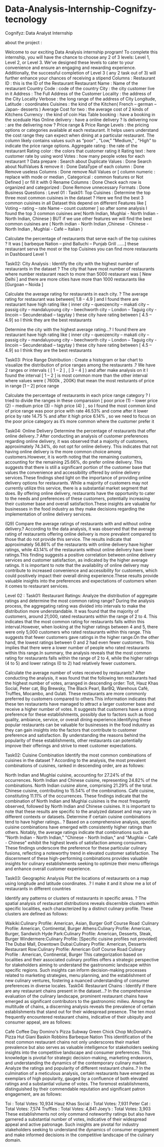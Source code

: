 # Data-Analysis-Internship-Cognifzy-tecnology
Cognifyz: Data Analyst Internship

about the project :

Welcome to our exciting Data Analysis internship program! To complete this internship, you will have the chance to choose any 2 of 3 levels: Level 1, Level 2, or Level 3. We've designed these levels to cater to your convenience and ensure an engaging and rewarding experience. Additionally, the successful completion of Level 3 ( any 2 task out of 3) will further enhance your chances of receiving a stipend
Columns :
Restaurant ID : this is the ID of the Restaurant
Restaurant Name : Name of the restaurant
Country Code : code of the country
City : the city customer live in it
Address : The Full Address of the Customer
Locality : the address of the City
Locality Verbose : the long range of the address of City
Longitude, Latitude : coordinates
Cuisines : the kind of the Kitchen( French – german – Japan- desserts )
Average Cost for two : the average cost of 2 kinds of Kitchens
Currency : the kind of coin
Has Table booking : have a booking in the sceduale
Has Online delivery : have a online delivery ?
Is delivering now : are the delivering now ?
Price range & Price Range Levels : the pricing options or categories available at each restaurant. It helps users understand the cost range they can expect when dining at a particular restaurant. The column likely contains values such as “poor” , "Low," "Medium," , "High" to indicate the price range options.
Aggregate rating : the rate of the restaurant
Rating color : the colors that customer rating it
Rating text : here customer rate by using word
Votes : how many people votes for each restaurant ?
Data prepare :
Search about Duplicate Values : Done
Search about NullValues & remove it : Done
DataType of each column : Done
Remove useless Columns : Done
remove Null Values or [ column numeric : replace with mode or median , Categorical : common features or Not Defined ] or fill it with 0
Rename Columns : Done
Check each row is organized and categorized : Done
Remove unnecessary Formats : Done
Business Questions :
Level 01 :
Task01: Top Cuisines :
Determine the top three most common cuisines in the dataset ?
Here we find the best 3 common cuisines in all Dataset this depend on different Features like [ Voting – rating – rate Name – count customer ] so after some analysis I found the top 3 common cuisines are( North Indian, Mughlai - North Indian - North Indian, Chinese ) BUT if we use other features we will find the best common cuisines are ( North indian - North Indian ,Chinese - Chinese - North Indian , Mughlai - Café – Italian )

Calculate the percentage of restaurants that serve each of the top cuisines ?
It was [ barbeque Nation – pind Balluchi – Punjab Grill ……] these restaurant serva the most or the top Cuisines you can find more restaurants in Dashboard Level 1

Task02: City Analysis :
Identify the city with the highest number of restaurants in the dataset ?
The city that have most number of restaurants where number restaurant reach to more than 5000 restaurant was [ New Delhi ] and there are more cities have more than 1000 restaurants like [Gurgoan – Noida ]

Calculate the average rating for restaurants in each city. ?
The average rating for restaurant was between[ 1.8 – 4.9 ] and I found there are restaurant have high rating like ( inner city – queozencity – makati city – passig city – mandaluyoung city – beechworth city – London – Taguig city - lincoin – Secunderabad – tagytay ) these city have rating between [ 4.5 – 4.9] so I think they are the best restaurants

Determine the city with the highest average rating…?
I found there are restaurant have high rating like ( inner city – queozencity – makati city – passig city – mandaluyoung city – beechworth city – London – Taguig city - lincoin – Secunderabad – tagytay ) these city have rating between [ 4.5 – 4.9] so I think they are the best restaurants

Task03: Price Range Distribution :
Create a histogram or bar chart to visualize the distribution of price ranges among the restaurants .?
We have 2 ranges or intervals ( [ 1 – 2 ] , [ 3 – 4 ] ) and after make analysis on it I found the interval [ 1 – 2 ] is most common more than the other interval where values were ( 7600k , 200K) that mean the most resturants of price in range [1 – 2] price range

Calculate the percentage of restaurants in each price range category ?
I tried to divide the ranges in these comparssion [ poor price (1) – lower price (2) – medium price (3) – high price (4) ] , so I found the most common kind of price range was poor price with rate 46.53% and come after it lower price by rate 14.75 % and after it high price 6.14% , so we need to focus on the poor price category as it’s more common where the customer prefer it

Task04: Online Delivery
Determine the percentage of restaurants that offer online delivery..?
After conducting an analysis of customer preferences regarding online delivery, it was observed that a majority of customers, approximately 74.34%, do not opt for online delivery. This indicates that not having online delivery is the more common choice among customers.However, it is worth noting that the remaining customers, accounting for the remaining 25.66%, do prefer online delivery. This suggests that there is still a significant portion of the customer base that values the convenience and accessibility offered by online delivery services.These findings shed light on the importance of providing online delivery options for restaurants. While a majority of customers may not currently utilize this service, there is a substantial market segment that does. By offering online delivery, restaurants have the opportunity to cater to the needs and preferences of these customers, potentially increasing their customer base and overall satisfaction.These insights are valuable for businesses in the food industry as they make decisions regarding the implementation of online delivery services.

(Q9) Compare the average ratings of restaurants with and without online delivery.?
According to the data analysis, it was observed that the average rating of restaurants offering online delivery is more prevalent compared to those that do not provide this service. The results indicate that approximately 56.86% of the restaurants with online delivery have higher ratings, while 43.14% of the restaurants without online delivery have lower ratings.This finding suggests a positive correlation between online delivery services and customer satisfaction, as indicated by the higher average ratings. It is important to note that the availability of online delivery may contribute to increased convenience and accessibility for customers, which could positively impact their overall dining experience.These results provide valuable insights into the preferences and expectations of customers when it comes to restaurant services.

Level 02 :
Task01: Restaurant Ratings:
Analyze the distribution of aggregate ratings and determine the most common rating range?
During the analysis process, the aggregating rating was divided into intervals to make the distribution more understandable. It was found that the majority of customers, around 21,000, rated restaurants within the range of 2 to 4. This indicates that the most common rating for restaurants falls within this interval.However, when looking at the higher ratings between 4 and 5, there were only 5,000 customers who rated restaurants within this range. This suggests that fewer customers gave ratings in the higher range.On the other hand, the lowest ratings between 0 and 2 had even fewer customers. This implies that there were a lower number of people who rated restaurants within this range.In summary, the analysis reveals that the most common rating for restaurants falls within the range of 2 to 4, while the higher ratings (4 to 5) and lower ratings (0 to 2) had relatively fewer customers.

Calculate the average number of votes received by restaurants?
After conducting the analysis, it was found that the following ten restaurants had the highest number of votes, arranged in descending order: Toit, Hauz Khas Social, Peter cat, Big Brewsky, The Black Pearl, BarBQ, Warehous Café, Truffles, Mocambo, and Gulati. These restaurants are more commonly preferred by customers compared to others.This information indicates that these ten restaurants have managed to attract a larger customer base and receive a higher number of votes. It suggests that customers have a strong preference for these establishments, possibly due to factors such as food quality, ambiance, service, or overall dining experience.Identifying these popular restaurants can be valuable for businesses in the food industry as they can gain insights into the factors that contribute to customer preference and satisfaction. By understanding the reasons behind the popularity of these establishments, other restaurants can potentially improve their offerings and strive to meet customer expectations.

Task02: Cuisine Combination
Identify the most common combinations of cuisines in the dataset ?
According to the analysis, the most prevalent combinations of cuisines, ranked in descending order, are as follows:

North Indian and Mughlai cuisine, accounting for 27.24% of the occurrences.
North Indian and Chinese cuisine, representing 24.82% of the combinations.
North Indian cuisine alone, comprising 21.29% of the total.
Chinese cuisine, contributing to 15.54% of the combinations.
Café cuisine, constituting 11.11% of the occurrences.
These findings indicate that the combination of North Indian and Mughlai cuisines is the most frequently observed, followed by North Indian and Chinese cuisines. It is important to note that these results are specific to the analyzed dataset and may vary in different contexts or datasets.
Determine if certain cuisine combinations tend to have higher ratings.. ?
Based on a comprehensive analysis, specific cuisine combinations have emerged with consistently higher ratings than others. Notably, the average ratings indicate that combinations such as "North Indian - North Indian," "Chinese - North Indian," and "Mughlai - Café - Chinese" exhibit the highest levels of satisfaction among consumers. These findings underscore the preference for these particular culinary fusions, reflecting a noteworthy trend in elevated customer satisfaction. The discernment of these high-performing combinations provides valuable insights for culinary establishments seeking to optimize their menu offerings and enhance overall customer experience.

Task03: Geographic Analysis
Plot the locations of restaurants on a map using longitude and latitude coordinates. .?
I make it and it show me a lot of restaurants in different countries

Identify any patterns or clusters of restaurants in specific areas. ?
The spatial analysis of restaurant distributions reveals discernible clusters within specific localities, each characterized by a distinct culinary profile. These clusters are defined as follows:

Waikiki:Culinary Profile: American, Asian, Burger
Golf Course Road :Culinary Profile: American, Continental, Burger
Athens:Culinary Profile: American, Burger, Sandwich
Hyde Park:Culinary Profile: American, Desserts, Steak, Burger
Windermere:Culinary Profile: [Specific cuisine profiles not provided]
The Dubai Mall, Downtown Dubai:Culinary Profile: American, Desserts
Restaurant Row:Culinary Profile: American
Golf Course Road
Culinary Profile : American, Continental, Burger
This categorization based on localities and their associated culinary profiles offers a strategic perspective for stakeholders aiming to understand the gastronomic landscape within specific regions. Such insights can inform decision-making processes related to marketing strategies, menu planning, and the establishment of new culinary ventures, fostering a nuanced understanding of consumer preferences in diverse locales.
Task04: Restaurant Chains :
Identify if there are any restaurant chains present in the dataset...?
In the comprehensive evaluation of the culinary landscape, prominent restaurant chains have emerged as significant contributors to the gastronomic milieu. Among the multitude of chains, a discerning analysis reveals the prevalence of certain establishments that stand out for their widespread presence. The ten most frequently encountered restaurant chains, indicative of their ubiquity and consumer appeal, are as follows:

Café Coffee Day
Domino's Pizza
Subway
Green Chick Chop
McDonald's
Pizza Hut
Giani
Baskin Robbins
Barbeque Nation
This identification of the most common restaurant chains not only underscores their market prevalence but also serves as valuable intelligence for stakeholders seeking insights into the competitive landscape and consumer preferences. This knowledge is pivotal for strategic decision-making, marketing endeavors, and understanding the dynamics of the contemporary culinary market.
Analyze the ratings and popularity of different restaurant chains..?
In the culmination of a meticulous analysis, certain restaurants have emerged as exemplars of high popularity, gauged by a confluence of both elevated ratings and a substantial volume of votes. The foremost establishments, distinguished by their commendable reputation and significant patron engagement, are as follows:

Toi : Total Votes: 10,934
Hauz Khas Social : Total Votes: 7,931
Peter Cat : Total Votes: 7,574
Truffles : Total Votes: 4,841
Joey’s : Total Votes: 3,903
These establishments not only command noteworthy ratings but also have garnered a substantial number of votes, indicative of their widespread appeal and active patronage. Such insights are pivotal for industry stakeholders seeking to understand the dynamics of consumer engagement and make informed decisions in the competitive landscape of the culinary domain.
